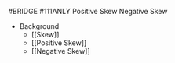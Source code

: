 #BRIDGE #111ANLY 
Positive Skew
Negative Skew

* Background
	* [[Skew]]
	* [[Positive Skew]]
	* [[Negative Skew]]